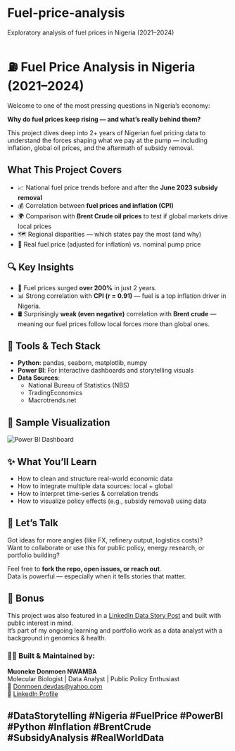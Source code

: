 # Fuel-price-analysis
Exploratory analysis of fuel prices in Nigeria (2021–2024)
# ⛽ Fuel Price Analysis in Nigeria (2021–2024)

Welcome to one of the most pressing questions in Nigeria’s economy:

**Why do fuel prices keep rising — and what’s really behind them?**

This project dives deep into 2+ years of Nigerian fuel pricing data to understand the forces shaping what we pay at the pump — including inflation, global oil prices, and the aftermath of subsidy removal.

## What This Project Covers

- 📈 National fuel price trends before and after the **June 2023 subsidy removal**
- 💰 Correlation between **fuel prices and inflation (CPI)**
- 🌍 Comparison with **Brent Crude oil prices** to test if global markets drive local prices
- 🗺️ Regional disparities — which states pay the most (and why)
- 🧠 Real fuel price (adjusted for inflation) vs. nominal pump price

## 🔍 Key Insights

- 🚨 Fuel prices surged **over 200%** in just 2 years.
- 📊 Strong correlation with **CPI (r = 0.91)** — fuel is a top inflation driver in Nigeria.
- 🛢️ Surprisingly **weak (even negative)** correlation with **Brent crude** — meaning our fuel prices follow local forces more than global ones.

## 🧰 Tools & Tech Stack

- **Python**: pandas, seaborn, matplotlib, numpy
- **Power BI**: For interactive dashboards and storytelling visuals
- **Data Sources**:
  - National Bureau of Statistics (NBS)
  - TradingEconomics
  - Macrotrends.net

## 📸 Sample Visualization

![Power BI Dashboard](images/simple_dashboard.png)

## ✨ What You’ll Learn

- How to clean and structure real-world economic data
- How to integrate multiple data sources: local + global
- How to interpret time-series & correlation trends
- How to visualize policy effects (e.g., subsidy removal) using data

## 💬 Let’s Talk

Got ideas for more angles (like FX, refinery output, logistics costs)?  
Want to collaborate or use this for public policy, energy research, or portfolio building?

Feel free to **fork the repo, open issues, or reach out**.  
Data is powerful — especially when it tells stories that matter.

## 📌 Bonus

This project was also featured in a [LinkedIn Data Story Post](https://www.linkedin.com/in/muoneke-nwamba-3303701a3) and built with public interest in mind.  
It’s part of my ongoing learning and portfolio work as a data analyst with a background in genomics & health.

### 👨‍🔬 Built & Maintained by:
**Muoneke Donmoen NWAMBA**  
Molecular Biologist | Data Analyst | Public Policy Enthusiast  
📧 Donmoen.devdas@yahoo.com  
🔗 [LinkedIn Profile](https://www.linkedin.com/in/muoneke-nwamba-3303701a3)

## #DataStorytelling #Nigeria #FuelPrice #PowerBI #Python #Inflation #BrentCrude #SubsidyAnalysis #RealWorldData
